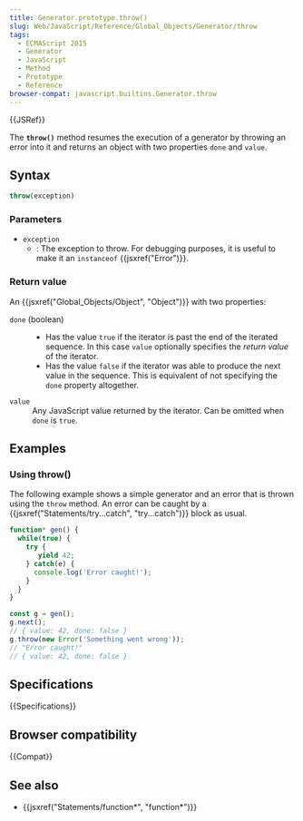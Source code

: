 ```yaml
---
title: Generator.prototype.throw()
slug: Web/JavaScript/Reference/Global_Objects/Generator/throw
tags:
  - ECMAScript 2015
  - Generator
  - JavaScript
  - Method
  - Prototype
  - Reference
browser-compat: javascript.builtins.Generator.throw
---
```

{{JSRef}}

The **`throw()`** method resumes the execution of a generator by throwing an
error into it and returns an object with two properties `done` and `value`.

## Syntax

```js
throw(exception)
```

### Parameters

- `exception`
  - : The exception to throw. For debugging purposes, it is useful to make it an
    `instanceof` {{jsxref("Error")}}.

### Return value

An {{jsxref("Global_Objects/Object", "Object")}} with two
properties:

<dl>
  <dt><code>done</code> (boolean)</dt>
  <dd>
    <ul>
      <li>
        Has the value <code>true</code> if the iterator is past the end of the
        iterated sequence. In this case <code>value</code> optionally specifies
        the <em>return value</em> of the iterator.
      </li>
      <li>
        Has the value <code>false</code> if the iterator was able to produce the
        next value in the sequence. This is equivalent of not specifying the
        <code>done</code> property altogether.
      </li>
    </ul>
  </dd>
  <dt><code>value</code></dt>
  <dd>
    Any JavaScript value returned by the iterator. Can be omitted when
    <code>done</code> is <code>true</code>.
  </dd>
</dl>

## Examples

### Using throw()

The following example shows a simple generator and an error that is thrown using
the `throw` method. An error can be caught by a
{{jsxref("Statements/try...catch", "try...catch")}} block as
usual.

```js
function* gen() {
  while(true) {
    try {
       yield 42;
    } catch(e) {
      console.log('Error caught!');
    }
  }
}

const g = gen();
g.next();
// { value: 42, done: false }
g.throw(new Error('Something went wrong'));
// "Error caught!"
// { value: 42, done: false }
```

## Specifications

{{Specifications}}

## Browser compatibility

{{Compat}}

## See also

- {{jsxref("Statements/function*", "function*")}}
